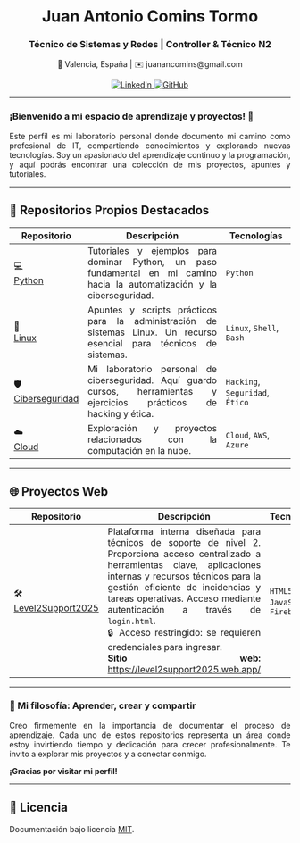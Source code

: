 <!DOCTYPE html>
<html lang="es">
<head>
</head>
<body>

<div align="center">
  <h1>Juan Antonio Comins Tormo</h1>
  <h3>Técnico de Sistemas y Redes | Controller & Técnico N2</h3>
  <p>
    📍 Valencia, España | ✉️ juanancomins@gmail.com
  </p>

  <p>
    <a href="https://www.linkedin.com/in/juan-comins-9222aa212/" target="_blank" rel="noopener noreferrer">
      <img src="https://img.shields.io/badge/LinkedIn-0077B5?style=for-the-badge&logo=linkedin&logoColor=white" alt="LinkedIn">
    </a>
    <a href="https://github.com/juanantoniocomins" target="_blank" rel="noopener noreferrer">
      <img src="https://img.shields.io/badge/GitHub-100000?style=for-the-badge&logo=github&logoColor=white" alt="GitHub">
    </a>
  </p>
</div>

<hr />

<h3>¡Bienvenido a mi espacio de aprendizaje y proyectos! 🚀</h3>

<p align="justify">
  Este perfil es mi laboratorio personal donde documento mi camino como profesional de IT, compartiendo conocimientos y explorando nuevas tecnologías. Soy un apasionado del aprendizaje continuo y la programación, y aquí podrás encontrar una colección de mis proyectos, apuntes y tutoriales.
</p>

<hr />

<h2>📂 Repositorios Propios Destacados</h2>

<table class="custom-table" aria-label="Repositorios destacados">
  <thead>
    <tr>
      <th>Repositorio</th>
      <th>Descripción</th>
      <th>Tecnologías</th>
    </tr>
  </thead>
  <tbody>
    <tr>
      <td>💻 <br /><a href="https://github.com/juanantoniocomins/python" target="_blank" rel="noopener noreferrer">Python</a></td>
      <td align="justify">Tutoriales y ejemplos para dominar Python, un paso fundamental en mi camino hacia la automatización y la ciberseguridad.</td>
      <td><code>Python</code></td>
    </tr>
    <tr>
      <td>🐧 <br /><a href="https://github.com/juanantoniocomins/linux" target="_blank" rel="noopener noreferrer">Linux</a></td>
      <td align="justify">Apuntes y scripts prácticos para la administración de sistemas Linux. Un recurso esencial para técnicos de sistemas.</td>
      <td><code>Linux</code>, <code>Shell</code>, <code>Bash</code></td>
    </tr>
    <tr>
      <td>🛡️ <br /><a href="https://github.com/juanantoniocomins/ciberseguridad" target="_blank" rel="noopener noreferrer">Ciberseguridad</a></td>
      <td align="justify">Mi laboratorio personal de ciberseguridad. Aquí guardo cursos, herramientas y ejercicios prácticos de hacking y ética.</td>
      <td><code>Hacking</code>, <code>Seguridad</code>, <code>Ético</code></td>
    </tr>
    <tr>
      <td>☁️ <br /><a href="https://github.com/juanantoniocomins/cloud-computing" target="_blank" rel="noopener noreferrer">Cloud</a></td>
      <td align="justify">Exploración y proyectos relacionados con la computación en la nube.</td>
      <td><code>Cloud</code>, <code>AWS</code>, <code>Azure</code></td>
    </tr>
  </tbody>
</table>

<hr />

<h2>🌐 Proyectos Web</h2>

<table class="custom-table" aria-label="Proyectos web">
  <thead>
    <tr>
      <th>Repositorio</th>
      <th>Descripción</th>
      <th>Tecnologías</th>
    </tr>
  </thead>
  <tbody>
    <tr>
      <td>🛠️ <br /><a href="https://github.com/juanantoniocomins/level2support" target="_blank" rel="noopener noreferrer">Level2Support2025</a></td>
      <td align="justify">
        Plataforma interna diseñada para técnicos de soporte de nivel 2. Proporciona acceso centralizado a herramientas clave, aplicaciones internas y recursos técnicos para la gestión eficiente de incidencias y tareas operativas. Acceso mediante autenticación a través de <code>login.html</code>. <br/>🔒 Acceso restringido: se requieren credenciales para ingresar.<br />
        <strong>Sitio web:</strong> <a href="https://level2support2025.web.app/" target="_blank" rel="noopener noreferrer" target="_blank">https://level2support2025.web.app/</a>
      </td>
      <td><code>HTML5</code>, <code>CSS3</code>, <code>JavaScript</code>, <code>Firebase</code></td>
    </tr>
  </tbody>
</table>

<hr />

<h3>🌱 Mi filosofía: Aprender, crear y compartir</h3>

<p align="justify">
  Creo firmemente en la importancia de documentar el proceso de aprendizaje. Cada uno de estos repositorios representa un área donde estoy invirtiendo tiempo y dedicación para crecer profesionalmente. Te invito a explorar mis proyectos y a conectar conmigo.
</p>

<p><strong>¡Gracias por visitar mi perfil!</strong></p>

<hr />

<h2>🧾 Licencia</h2>
<p>
  Documentación bajo licencia <a href="https://choosealicense.com/licenses/mit/" target="_blank" rel="noopener noreferrer">MIT</a>.
</p>

</body>
</html>
